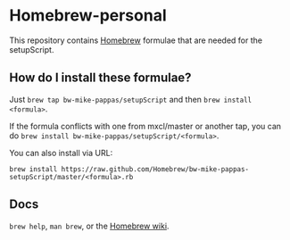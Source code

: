 Homebrew-personal
=================
This repository contains [Homebrew][home] formulae that are needed for the setupScript.

How do I install these formulae?
--------------------------------
Just `brew tap bw-mike-pappas/setupScript` and then `brew install <formula>`.

If the formula conflicts with one from mxcl/master or another tap, you can do
`brew install bw-mike-pappas/setupScript/<formula>`.

You can also install via URL:

```
brew install https://raw.github.com/Homebrew/bw-mike-pappas-setupScript/master/<formula>.rb
```

Docs
----
`brew help`, `man brew`, or the [Homebrew wiki][wiki].

[home]:http://github.com/mxcl/homebrew
[wiki]:http://wiki.github.com/mxcl/homebrew
